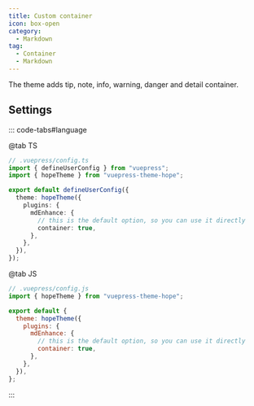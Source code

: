 ```yaml
---
title: Custom container
icon: box-open
category:
  - Markdown
tag:
  - Container
  - Markdown
---
```


The theme adds tip, note, info, warning, danger and detail container.

<!-- more -->

## Settings

::: code-tabs#language

@tab TS

```ts {8-11}
// .vuepress/config.ts
import { defineUserConfig } from "vuepress";
import { hopeTheme } from "vuepress-theme-hope";

export default defineUserConfig({
  theme: hopeTheme({
    plugins: {
      mdEnhance: {
        // this is the default option, so you can use it directly
        container: true,
      },
    },
  }),
});
```

@tab JS

```js {7-10}
// .vuepress/config.js
import { hopeTheme } from "vuepress-theme-hope";

export default {
  theme: hopeTheme({
    plugins: {
      mdEnhance: {
        // this is the default option, so you can use it directly
        container: true,
      },
    },
  }),
};
```

:::

<!-- @include: @md-enhance/guide/container.md#after -->
